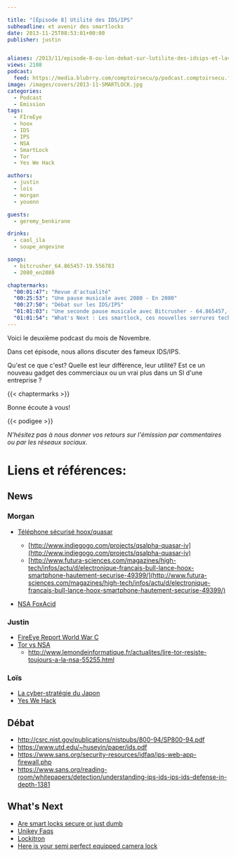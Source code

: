 ```yaml
---

title: "[Épisode 8] Utilité des IDS/IPS"
subheadline: et avenir des smartlocks
date: 2013-11-25T08:53:01+00:00
publisher: justin


aliases: /2013/11/episode-8-ou-lon-debat-sur-lutilite-des-idsips-et-lavenir-des-smartlocks/
views: 2108
podcast:
  feed: https://media.blubrry.com/comptoirsecu/p/podcast.comptoirsecu.fr/CSEC.EP08.2013-11-22.IDS.mp3
image: /images/covers/2013-11-SMARTLOCK.jpg
categories:
  - Podcast
  - Emission
tags:
  - FIreEye
  - hoox
  - IDS
  - IPS
  - NSA
  - SmartLock
  - Tor
  - Yes We Hack

authors:
  - justin
  - lois
  - morgan
  - youenn

guests:
  - geremy_benkirane

drinks:
  - caol_ila
  - soupe_angevine

songs:
  - bitcrusher_64.865457-19.556783
  - 2080_en2080

chaptermarks:
  "00:01:47": "Revue d'actualité"
  "00:25:53": "Une pause musicale avec 2080 - En 2080"
  "00:27:50": "Débat sur les IDS/IPS"
  "01:01:03": "Une seconde pause musicale avec Bitcrusher - 64.865457,-19.556783"
  "01:01:54": "What's Next : Les smartlock, ces nouvelles serrures technologiques"
---
```

Voici le deuxième podcast du mois de Novembre.

Dans cet épisode, nous allons discuter des fameux IDS/IPS.

Qu'est ce que c'est? Quelle est leur différence, leur utilité? Est ce un nouveau gadget des commerciaux ou un vrai plus dans un SI d'une entreprise ?

{{< chaptermarks >}}

Bonne écoute à vous!


{{< podigee >}}

_N'hésitez pas à nous donner vos retours sur l'émission par commentaires ou par les réseaux sociaux._

# Liens et références:

## News

### Morgan

- [Téléphone sécurisé hoox/quasar](http://techcrunch.com/2013/10/09/quasar-iv-encrypted-ninja-smartphone-goes-into-production-despite-indiegogo-failure/)
  - [http://www.indiegogo.com/projects/qsalpha-quasar-iv](http://www.indiegogo.com/projects/qsalpha-quasar-iv)
  - [http://www.futura-sciences.com/magazines/high-tech/infos/actu/d/electronique-francais-bull-lance-hoox-smartphone-hautement-securise-49399/](http://www.futura-sciences.com/magazines/high-tech/infos/actu/d/electronique-francais-bull-lance-hoox-smartphone-hautement-securise-49399/)

-  [NSA FoxAcid](https://www.schneier.com/blog/archives/2013/10/how_the_nsa_att.html)


### Justin

- [FireEye Report World War C](http://securityaffairs.co/wordpress/18294/security/fireeye-nation-state-driven-cyber-attacks.html)
- [Tor vs NSA](http://securityaffairs.co/wordpress/18397/hacking/tor-anonymity-tor-stinks.html)
  - http://www.lemondeinformatique.fr/actualites/lire-tor-resiste-toujours-a-la-nsa-55255.html

### Loïs

- [La cyber-stratégie du Japon](http://si-vis.blogspot.fr/2013/09/la-strategie-cybersecurite-du-japon.html)
- [Yes We Hack](http://www.undernews.fr/culture-web-emploi/emploi-carriere/yeswehack-le-portail-qui-permet-de-recruter-un-hacker.html)


## Débat

- <http://csrc.nist.gov/publications/nistpubs/800-94/SP800-94.pdf>
- <https://www.utd.edu/~huseyin/paper/ids.pdf>
- <https://www.sans.org/security-resources/idfaq/ips-web-app-firewall.php>
- <https://www.sans.org/reading-room/whitepapers/detection/understanding-ips-ids-ips-ids-defense-in-depth-1381>

## What's Next

- [Are smart locks secure or just dumb](http://gizmodo.com/are-smart-locks-secure-or-just-dumb-511093690)
- [Unikey Faqs](http://www.unikey.com/faqs/)
- [Lockitron](https://lockitron.com/preorder)
- [Here is your semi perfect equipped camera lock](http://gizmodo.com/heres-your-semi-perfect-camera-equipped-smart-lock-511004584)

